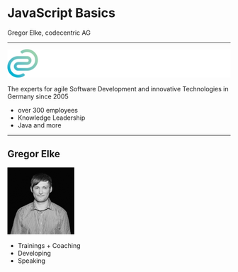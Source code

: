 # JavaScript Basics

Gregor Elke, codecentric AG

---

<img class="simpleImage" src="img/logo-and-name-white.png" title="codecentric Logo">
<p>
The experts for agile Software Development and innovative Technologies in Germany since 2005
</p>
<ul>
<li>over 300 employees</li>
<li>Knowledge Leadership</li>
<li>Java and more</li>
</ul>

---

## Gregor Elke

<img class="" src="img/gregor_elke.JPG" title="Gregor Elke" width="30%"  height="30%">
<ul>
<li>Trainings + Coaching</li>
<li>Developing</li>
<li>Speaking</li>
<ul>
